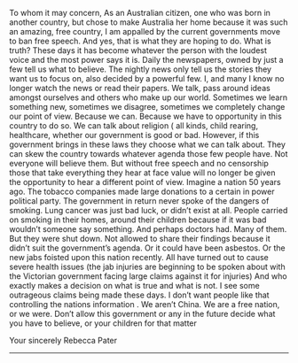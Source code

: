 To whom it may concern,
As an Australian citizen, one who was born in another country, but chose to make Australia her home because it was
such an amazing, free country, I am appalled by the current governments move to ban free speech. And yes, that is
what they are hoping to do. What is truth? These days it has become whatever the person with the loudest voice
and the most power says it is. Daily the newspapers, owned by just a few tell us what to believe. The nightly news
only tell us the stories they want us to focus on, also decided by a powerful few. I, and many I know no longer watch
the news or read their papers. We talk, pass around ideas amongst ourselves and others who make up our world.
Sometimes we learn something new, sometimes we disagree, sometimes we completely change our point of view.
Because we can. Because we have to opportunity in this country to do so. We can talk about religion ( all kinds,
child rearing, healthcare, whether our government is good or bad. However, if this government brings in these laws
they choose what we can talk about. They can skew the country towards whatever agenda those few people have.
Not everyone will believe them. But without free speech and no censorship those that take everything they hear at
face value will no longer be given the opportunity to hear a different point of view.
Imagine a nation 50 years ago. The tobacco companies made large donations to a certain in power political party.
The government in return never spoke of the dangers of smoking. Lung cancer was just bad luck, or didn’t exist at
all. People carried on smoking in their homes, around their children because if it was bad wouldn’t someone say
something. And perhaps doctors had. Many of them. But they were shut down. Not allowed to share their findings
because it didn’t suit the government’s agenda. Or it could have been asbestos. Or the new jabs foisted upon this
nation recently. All have turned out to cause severe health issues (the jab injuries are beginning to be spoken about
with the Victorian government facing large claims against it for injuries)
And who exactly makes a decision on what is true and what is not. I see some outrageous claims being made these
days. I don’t want people like that controlling the nations information . We aren’t China. We are a free nation, or we
were. Don’t allow this government or any in the future decide what you have to believe, or your children for that
matter

Your sincerely
Rebecca Pater


-----

